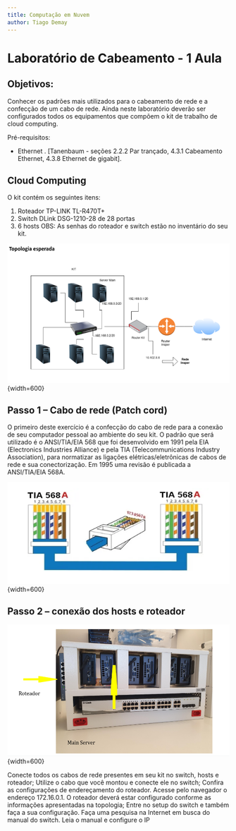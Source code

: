 ```yaml
---
title: Computação em Nuvem
author: Tiago Demay
---
```


# Laboratório de Cabeamento - 1 Aula

## Objetivos:

Conhecer os padrões mais utilizados para o cabeamento de rede e a confecção de um cabo de rede. Ainda neste laboratório deverão ser configurados todos os equipamentos que compõem o kit de trabalho de cloud computing. 

Pré-requisitos:

* Ethernet . [Tanenbaum - seções 2.2.2 Par trançado, 4.3.1 Cabeamento Ethernet, 4.3.8 Ethernet de gigabit].

## Cloud Computing


O kit contém os seguintes itens:
1. Roteador TP-LINK TL-R470T+
2. Switch DLink DSG-1210-28 de 28 portas
3. 6 hosts
OBS: As senhas do roteador e switch estão no inventário do seu kit.


![Imagem-Topologia](assets/images/topologia.png){width=600}

## Passo 1 – Cabo de rede (Patch cord)

O primeiro deste exercício é a confecção do cabo de rede para a conexão de seu computador pessoal ao ambiente do seu kit. O padrão que será utilizado é o ANSI/TIA/EIA 568 que foi desenvolvido em 1991 pela EIA  (Electronics Industries Alliance) e pela TIA (Telecommunications Industry Association), para normatizar as ligações elétricas/eletrônicas de cabos de rede e sua conectorização. Em 1995 uma revisão é publicada a  ANSI/TIA/EIA 568A.


![Topologia](assets/images/patch.png){width=600}



## Passo 2 – conexão dos hosts e roteador
  

![](assets/images/kit.png){width=600}


Conecte todos os cabos de rede presentes em seu kit no switch, hosts e roteador;
Utilize o cabo que você montou e conecte ele no switch;
Confira as configurações de endereçamento do roteador. Acesse pelo navegador o endereço 172.16.0.1. O roteador deverá estar configurado conforme as informações apresentadas na topologia;
Entre no setup do switch e também faça a sua configuração. Faça uma pesquisa na Internet em busca do manual do switch. Leia o manual e configure o IP  
